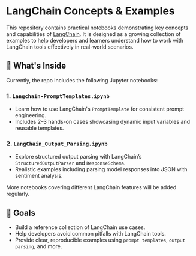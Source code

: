 # LangChain Concepts & Examples

This repository contains practical notebooks demonstrating key concepts and capabilities of [LangChain](https://www.langchain.com/). It is designed as a growing collection of examples to help developers and learners understand how to work with LangChain tools effectively in real-world scenarios.

## 📘 What's Inside

Currently, the repo includes the following Jupyter notebooks:

### 1. `Langchain-PromptTemplates.ipynb`
- Learn how to use LangChain's `PromptTemplate` for consistent prompt engineering.
- Includes 2–3 hands-on cases showcasing dynamic input variables and reusable templates.

### 2. `LangChain_Output_Parsing.ipynb`
- Explore structured output parsing with LangChain’s `StructuredOutputParser` and `ResponseSchema`.
- Realistic examples including parsing model responses into JSON with sentiment analysis.

More notebooks covering different LangChain features will be added regularly.

## 🧠 Goals

- Build a reference collection of LangChain use cases.
- Help developers avoid common pitfalls with LangChain tools.
- Provide clear, reproducible examples using `prompt templates`, `output parsing`, and more.
